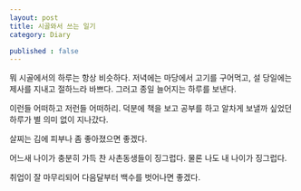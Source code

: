 ```yaml
---
layout: post
title: 시골와서 쓰는 일기
category: Diary

published : false
---
```


뭐 시골에서의 하루는 항상 비슷하다. 저녁에는 마당에서 고기를 구어먹고, 설 당일에는 제사를 지내고 절하느라 바쁘다. 그러고 종일 늘어지는 하루를 보낸다. 

이런들 어떠하고 저런들 어떠하리. 덕분에 책을 보고 공부를 하고 알차게 보낼까 싶었던 하루가 별 의미 없이 지나갔다. 

살찌는 김에 피부나 좀 좋아졌으면 좋겠다. 

어느새 나이가 충분히 가득 찬 사촌동생들이 징그럽다. 물론 나도 내 나이가 징그럽다.

취업이 잘 마무리되어 다음달부터 백수를 벗어나면 좋겠다.